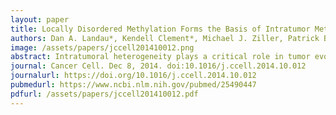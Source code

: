 ```yaml
---
layout: paper
title: Locally Disordered Methylation Forms the Basis of Intratumor Methylome Variation in Chronic Lymphocytic Leukemia
authors: Dan A. Landau*, Kendell Clement*, Michael J. Ziller, Patrick Boyle, <b>Jean Fan</b>, Hongcang Gu, Kristen Stevenson, Carrie Sougnez, Lili Wang, Shuqiang Li, Dylan Kotliar, Wandi Zhang, Mahmoud Ghandi, Levi Garraway, Stacey M. Fernandes, Kenneth J. Livak, Stacey Gabriel, Andreas Gnirke, Eric S. Lander, Jennifer R. Brown, Donna Neuberg, Peter V. Kharchenko, Nir Hacohen, Gad Getz, Alexander Meissner, Catherine J. Wu^
image: /assets/papers/jccell201410012.png
abstract: Intratumoral heterogeneity plays a critical role in tumor evolution. To define the contribution of DNA methylation to heterogeneity within tumors, we performed genome-scale bisulfite sequencing of 104 primary chronic lymphocytic leukemias (CLLs). Compared with 26 normal B cell samples, CLLs consistently displayed higher intrasample variability of DNA methylation patterns across the genome, which appears to arise from stochastically disordered methylation in malignant cells. Transcriptome analysis of bulk and single CLL cells revealed that methylation disorder was linked to low-level expression. Disordered methylation was further associated with adverse clinical outcome. We therefore propose that disordered methylation plays a similar role to that of genetic instability, enhancing the ability of cancer cells to search for superior evolutionary trajectories.
journal: Cancer Cell. Dec 8, 2014. doi:10.1016/j.ccell.2014.10.012
journalurl: https://doi.org/10.1016/j.ccell.2014.10.012
pubmedurl: https://www.ncbi.nlm.nih.gov/pubmed/25490447
pdfurl: /assets/papers/jccell201410012.pdf
---
```

